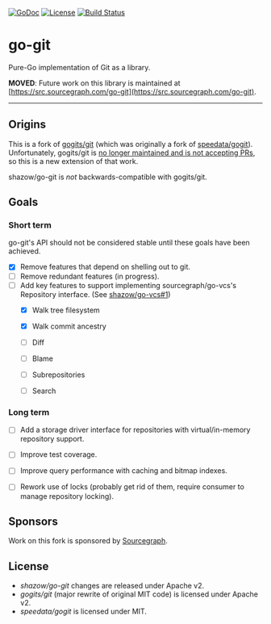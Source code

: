 [![GoDoc](https://godoc.org/github.com/shazow/go-git?status.svg)](https://godoc.org/github.com/shazow/go-git)
[![License](https://img.shields.io/badge/license-Apache%202.0-blue.svg)](https://raw.githubusercontent.com/shazow/go-git/master/LICENSE)
[![Build Status](https://travis-ci.org/shazow/go-git.svg?branch=master)](https://travis-ci.org/shazow/go-git)

go-git
======

Pure-Go implementation of Git as a library.

**MOVED**: Future work on this library is maintained at [https://src.sourcegraph.com/go-git](https://src.sourcegraph.com/go-git).


---


## Origins

This is a fork of [gogits/git](https://github.com/gogits/git) (which was originally a fork of [speedata/gogit](https://github.com/speedata/gogit)).
Unfortunately, gogits/git is [no longer maintained and is not accepting PRs](https://github.com/gogits/git/issues/13#issuecomment-152784720), so this is a new extension of that work.

shazow/go-git is *not* backwards-compatible with gogits/git.


## Goals

### Short term

go-git's API should not be considered stable until these goals have been
achieved.

* [x] Remove features that depend on shelling out to git.
* [ ] Remove redundant features (in progress).
* [ ] Add key features to support implementing sourcegraph/go-vcs's Repository interface.
  (See [shazow/go-vcs#1](https://github.com/shazow/go-vcs/pull/1))
  - [x] Walk tree filesystem
  - [x] Walk commit ancestry
  - [ ] Diff
  - [ ] Blame
  - [ ] Subrepositories
  - [ ] Search


### Long term

* [ ] Add a storage driver interface for repositories with virtual/in-memory
      repository support.
* [ ] Improve test coverage.
* [ ] Improve query performance with caching and bitmap indexes.
* [ ] Rework use of locks (probably get rid of them, require consumer to manage
      repository locking).


## Sponsors

Work on this fork is sponsored by [Sourcegraph](https://sourcegraph.com/).


## License

* *shazow/go-git* changes are released under Apache v2.
* *gogits/git* (major rewrite of original MIT code) is licensed under Apache v2.
* *speedata/gogit* is licensed under MIT.
